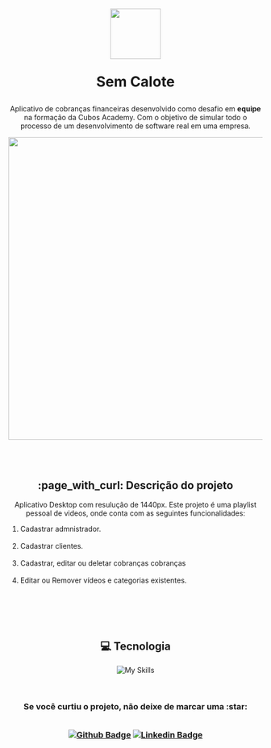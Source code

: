 <h1 align="center">
  
<img src="https://i.imgur.com/b14PjVz.png" width="100">
  
Sem Calote
 
</h1>

<p align="center">
  Aplicativo de cobranças financeiras desenvolvido  como desafio em <b>equipe</b> na formação da Cubos Academy. Com o objetivo de simular todo o processo de um desenvolvimento de software real em uma empresa.
</p>

<div align="center">

<img src="https://i.imgur.com/gr4fzj6.png" width="600" heigth="400" >

</div>

<br><br>

<h2 align="center"> :page_with_curl: Descrição do projeto </h2>

<p align="center">Aplicativo Desktop com resulução de 1440px. Este projeto é uma playlist pessoal de videos, onde conta com as seguintes funcionalidades:<br>
  
<ol>
  <li>Cadastrar admnistrador. </li><br>
  <li>Cadastrar clientes.</li><br>
  <li>Cadastrar, editar ou deletar cobranças cobranças</li><br>
  <li>Editar ou Remover vídeos e categorias existentes.</li>
</ol>
</p>

<br>

<br><br>

<h2 align="center"> 
  💻 Tecnologia 
</h2>

<div align="center">

![My Skills](https://skillicons.dev/icons?i=react,materialui,nodejs,express,postgrees)

<div>

<br>

<h3 align="center"> Se você curtiu o projeto, não deixe de marcar uma :star:<br><br>


[![Github Badge](https://img.shields.io/badge/-Github-000?style=flat-square&logo=Github&logoColor=white&link=https://github.com/luizlimadev)](https://github.com/luizlimadev)
[![Linkedin Badge](https://img.shields.io/badge/-LinkedIn-blue?style=flat-square&logo=Linkedin&logoColor=white&link=https://www.linkedin.com/in/luizlima-dev/)](https://www.linkedin.com/in/devluizlima/)


